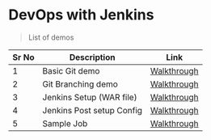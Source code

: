 # DevOps with Jenkins

> List of demos

Sr No | Description | Link
------|-------------|----------
1 | Basic Git demo | [Walkthrough](./git-basic.md)
2 | Git Branching demo | [Walkthrough](./branching.md)
3 | Jenkins Setup (WAR file) | [Walkthrough](./jenkins-setup.md)
4 | Jenkins Post setup Config | [Walkthrough](./jenkins-post-setup.md)
5 | Sample Job | [Walkthrough](./jenkins-job.md)
